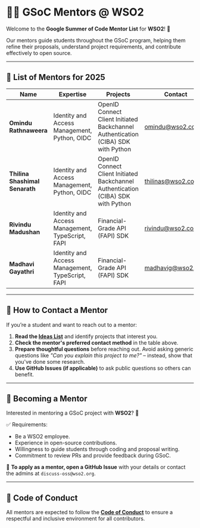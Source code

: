 # 👨‍🏫 GSoC Mentors @ WSO2  

Welcome to the **Google Summer of Code Mentor List** for **WSO2**! 🚀  

Our mentors guide students throughout the GSoC program, helping them refine their proposals, understand project requirements, and contribute effectively to open source.  

---

## 📌 List of Mentors for 2025

| Name | Expertise | Projects | Contact |
|------|-----------|----------|---------|
| **Omindu Rathnaweera** | Identity and Access Management, Python, OIDC | OpenID Connect Client Initiated Backchannel Authentication (CIBA) SDK with Python | [omindu@wso2.com](mailto:omindu@wso2.com) |
| **Thilina Shashimal Senarath** | Identity and Access Management, Python, OIDC | OpenID Connect Client Initiated Backchannel Authentication (CIBA) SDK with Python | [thilinas@wso2.com](mailto:thilinas@wso2.com) |
| **Rivindu Madushan** | Identity and Access Management, TypeScript, FAPI | Financial-Grade API (FAPI) SDK | [rivindu@wso2.com](mailto:rivindu@wso2.com) |
| **Madhavi Gayathri** | Identity and Access Management, TypeScript, FAPI | Financial-Grade API (FAPI) SDK | [madhavig@wso2.com](mailto:madhavig@wso2.com) |

---

## 🎯 How to Contact a Mentor  

If you’re a student and want to reach out to a mentor:  

1. **Read the [Ideas List](./ideas-list.md)** and identify projects that interest you.  
2. **Check the mentor's preferred contact method** in the table above.  
3. **Prepare thoughtful questions** before reaching out. Avoid asking generic questions like *"Can you explain this project to me?"* – instead, show that you've done some research.  
4. **Use GitHub Issues (if applicable)** to ask public questions so others can benefit.  

---

## 🤝 Becoming a Mentor  

Interested in mentoring a GSoC project with **WSO2**? 🎉  

✅ Requirements:  
- Be a WSO2 employee.
- Experience in open-source contributions.  
- Willingness to guide students through coding and proposal writing.  
- Commitment to review PRs and provide feedback during GSoC.  

📌 **To apply as a mentor, open a GitHub Issue** with your details or contact the admins at `discuss-oss@wso2.org`.  

---

## 📜 Code of Conduct  

All mentors are expected to follow the **[Code of Conduct](./CODE_OF_CONDUCT.md)** to ensure a respectful and inclusive environment for all contributors.  
